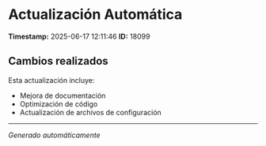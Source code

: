 # Actualización Automática

**Timestamp:** 2025-06-17 12:11:46
**ID:** 18099

## Cambios realizados

Esta actualización incluye:
- Mejora de documentación
- Optimización de código
- Actualización de archivos de configuración

---
*Generado automáticamente*
